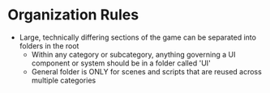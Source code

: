 # Organization Rules

- Large, technically differing sections of the game can be separated into folders in the root
  - Within any category or subcategory, anything governing a UI component or system should be in a folder called 'UI'
  - General folder is ONLY for scenes and scripts that are reused across multiple categories